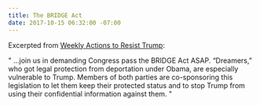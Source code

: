 ```yaml
---
title: The BRIDGE Act
date: 2017-10-15 06:32:00 -07:00
---
```


Excerpted from [Weekly Actions to Resist Trump](http://www.weekly-resistance.online/about.html):

"  ...join us in demanding Congress pass the BRIDGE Act ASAP. “Dreamers,” who got legal protection from deportation under Obama, are especially vulnerable to Trump. Members of both parties are co-sponsoring this legislation to let them keep their protected status and to stop Trump from using their confidential information against them.  "